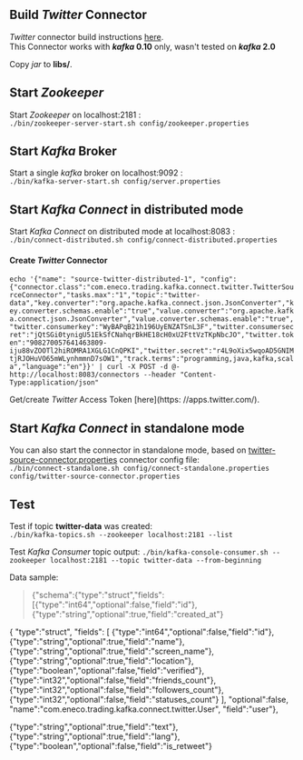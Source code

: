 ## Build _Twitter_ Connector

_Twitter_ connector build instructions [here](https://github.com/Eneco/kafka-connect-twitter#starting-kafka-connect-twitter).<br/>
This Connector works with **_kafka_ 0.10** only, wasn't tested on **_kafka_ 2.0**<br />

Copy _jar_ to **libs/**.

## Start _Zookeeper_ 
Start _Zookeeper_ on localhost:2181 :<br />
`./bin/zookeeper-server-start.sh config/zookeeper.properties`

## Start _Kafka_ Broker
Start a single _kafka_ broker on localhost:9092 :<br />
`./bin/kafka-server-start.sh config/server.properties`


## Start _Kafka Connect_ in distributed mode
Start _Kafka Connect_ on distributed mode at localhost:8083 :<br />
`./bin/connect-distributed.sh config/connect-distributed.properties`

#### Create _Twitter_ Connector

`echo '{"name": "source-twitter-distributed-1", "config":{"connector.class":"com.eneco.trading.kafka.connect.twitter.TwitterSourceConnector","tasks.max":"1","topic":"twitter-data","key.converter":"org.apache.kafka.connect.json.JsonConverter","key.converter.schemas.enable":"true","value.converter":"org.apache.kafka.connect.json.JsonConverter","value.converter.schemas.enable":"true","twitter.consumerkey":"WyBAPqB21h196UyENZATSnL3F","twitter.consumersecret":"jQtSGi0tynigU51EkSfCNahqrBkHE18cH0xU2FttVzTKpNbcJO","twitter.token":"908270057641463809-iju88vZOOTl2hiROMRA1XGLG1CnQPKI","twitter.secret":"r4L9oXix5wqoAD5GNIMtjRJOHuVO65mWLynhmmnD7sOW1","track.terms":"programming,java,kafka,scala","language":"en"}}' | curl -X POST -d @- http://localhost:8083/connectors --header "Content-Type:application/json"`<br/>

Get/create _Twitter_ Access Token [here](https: //apps.twitter.com/).<br/>

## Start _Kafka Connect_ in standalone mode
You can also start the connector in standalone mode, based on [twitter-source-connector.properties](http://192.168.0.5/DataOps/twitter-source-connector/blob/master/config/twitter-source-connector.properties) connector config file:<br >
`./bin/connect-standalone.sh config/connect-standalone.properties config/twitter-source-connector.properties`

## Test
Test if topic **twitter-data** was created:<br />
`./bin/kafka-topics.sh --zookeeper localhost:2181 --list`

Test _Kafka Consumer_ topic output:
`./bin/kafka-console-consumer.sh --zookeeper localhost:2181 --topic twitter-data --from-beginning`

Data sample:
> {"schema":{"type":"struct","fields":[{"type":"int64","optional":false,"field":"id"},{"type":"string","optional":true,"field":"created_at"}

{
    "type":"struct",
    "fields":  [
                                {"type":"int64","optional":false,"field":"id"},
                                {"type":"string","optional":true,"field":"name"},
                                {"type":"string","optional":true,"field":"screen_name"},
                                {"type":"string","optional":true,"field":"location"},
                                {"type":"boolean","optional":false,"field":"verified"},
                                {"type":"int32","optional":false,"field":"friends_count"},
                                {"type":"int32","optional":false,"field":"followers_count"},
                                {"type":"int32","optional":false,"field":"statuses_count"}
                ],
    "optional":false,
    "name":"com.eneco.trading.kafka.connect.twitter.User",
    "field":"user"},

{"type":"string","optional":true,"field":"text"},{"type":"string","optional":true,"field":"lang"},{"type":"boolean","optional":false,"field":"is_retweet"}




